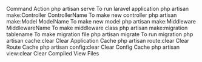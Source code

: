 Command                                                                Action
php artisan serve                                                      To run laravel application
php artisan make:Controller ControllerName          To make new controller
php artisan make:Model ModelName                     To make new model
php artisan make:Middleware MiddlewareName    To make middleware class
php artisan make:migration tablename                   To make migration file
php artisan migrate                                                  To run migration
php artisan cache:clear                                             Clear Application Cache
php artisan route:clear                                              Clear Route Cache
php artisan config:clear                                             Clear Config Cache
php artisan view:clear                                                Clear Compiled View Files